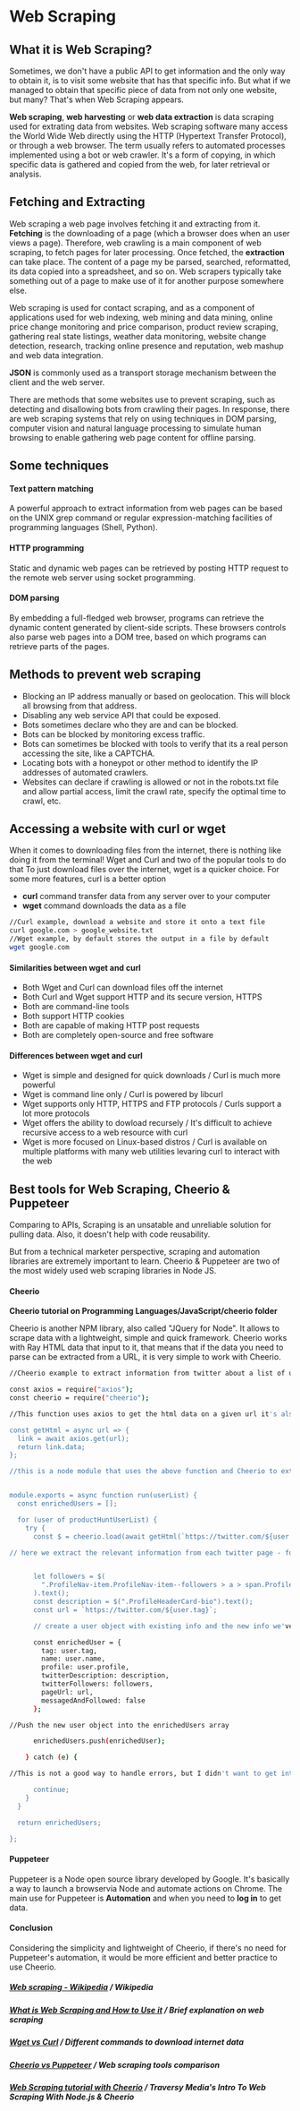 # Web Scraping

## What it is Web Scraping?

Sometimes, we don't have a public API to get information and the only way to obtain it, is to visit some website that has that specific info.
But what if we managed to obtain that specific piece of data from not only one website, but many? That's when Web Scraping appears.

**Web scraping**, **web harvesting** or **web data extraction** is data scraping used for extrating data from websites.
Web scraping software many access the World Wide Web directly using the HTTP (Hypertext Transfer Protocol), or through a web browser. The term usually refers to automated processes implemented using a bot or web crawler. It's a form of copying, in which specific data is gathered and copied from the web, for later retrieval or analysis.





## Fetching and Extracting

Web scraping a web page involves fetching it and extracting from it. **Fetching** is the downloading of a page (which a browser does when an user views a page). Therefore, web crawling is a main component of web scraping, to fetch pages for later processing. Once fetched, the **extraction** can take place. The content of a page my be parsed, searched, reformatted, its data copied into a spreadsheet, and so on. Web scrapers typically take something out of a page to make use of it for another purpose somewhere else.

Web scraping is used for contact scraping, and as a component of applications used for web indexing, web mining and data mining, online price change monitoring and price comparison, product review scraping, gathering real state listings, weather data monitoring, website change detection, research, tracking online presence and reputation, web mashup and web data integration.

**JSON** is commonly used as a transport storage mechanism between the client and the web server.

There are methods that some websites use to prevent scraping, such as detecting and disallowing bots from crawling their pages. In response, there are web scraping systems that rely on using techniques in DOM parsing, computer vision and natural language processing to simulate human browsing to enable gathering web page content for offline parsing.





## Some techniques

#### Text pattern matching
A powerful approach to extract information from web pages can be based on the UNIX grep command or regular expression-matching facilities of programming languages (Shell, Python).


#### HTTP programming
Static and dynamic web pages can be retrieved by posting HTTP request to the remote web server using socket programming.


#### DOM parsing
By embedding a full-fledged web browser, programs can retrieve the dynamic content generated by client-side scripts. These browsers controls also parse web pages into a DOM tree, based on which programs can retrieve parts of the pages.





## Methods to prevent web scraping

- Blocking an IP address manually or based on geolocation. This will block all browsing from that address.
- Disabling any web service API that could be exposed.
- Bots sometimes declare who they are and can be blocked.
- Bots can be blocked by monitoring excess traffic.
- Bots can sometimes be blocked with tools to verify that its a real person accessing the site, like a CAPTCHA.
- Locating bots with a honeypot or other method to identify the IP addresses of automated crawlers.
- Websites can declare if crawling is allowed or not in the robots.txt file and allow partial access, limit the crawl rate, specify the optimal time to crawl, etc.





## Accessing a website with curl or wget
When it comes to downloading files from the internet, there is nothing like doing it from the terminal!
Wget and Curl and two of the popular tools to do that
To just download files over the internet, wget is a quicker choice. For some more features, curl is a better option

- **curl** command transfer data from any server over to your computer
- **wget** command downloads the data as a file

```sh
//Curl example, download a website and store it onto a text file
curl google.com > google_website.txt
//Wget example, by default stores the output in a file by default
wget google.com
```

#### Similarities between wget and curl
- Both Wget and Curl can download files off the internet
- Both Curl and Wget support HTTP and its secure version, HTTPS
- Both are command-line tools
- Both support HTTP cookies
- Both are capable of making HTTP post requests
- Both are completely open-source and free software

#### Differences between wget and curl
- Wget is simple and designed for quick downloads / Curl is much more powerful
- Wget is command line only / Curl is powered by libcurl
- Wget supports only HTTP, HTTPS and FTP protocols / Curls support a lot more protocols
- Wget offers the ability to dowload recursely / It's difficult to achieve recursive access to a web resource with curl
- Wget is more focused on Linux-based distros / Curl is available on multiple platforms with many web utilities levaring curl to interact with the web





## Best tools for Web Scraping, Cheerio & Puppeteer
Comparing to APIs, Scraping is an unsatable and unreliable solution for pulling data. Also, it doesn't help with code reusability.

But from a technical marketer perspective, scraping and automation libraries are extremely important to learn. Cheerio & Puppeteer are two of the most widely used web scraping libraries in Node JS.

#### Cheerio
**Cheerio tutorial on Programming Languages/JavaScript/cheerio folder**

Cheerio is another NPM library, also called "JQuery for Node". It allows to scrape data with a lightweight, simple and quick framework.
Cheerio works with Ray HTML data that input to it, that means that if the data you need to parse can be extracted from a URL, it is very simple to work with Cheerio.

```sh
//Cheerio example to extract information from twitter about a list of users

const axios = require("axios");
const cheerio = require("cheerio");

//This function uses axios to get the html data on a given url it's also possible to do the same using the fetch method

const getHtml = async url => {
  link = await axios.get(url);
  return link.data;
};

//this is a node module that uses the above function and Cheerio to extract twitter data from a list of user tag (used in the backend of Hunt)


module.exports = async function run(userList) {
  const enrichedUsers = [];

  for (user of productHuntUserList) {
    try {
      const $ = cheerio.load(await getHtml(`https://twitter.com/${user.tag}`));

// here we extract the relevant information from each twitter page - followers number, description, and Twitter URL


      let followers = $(
        ".ProfileNav-item.ProfileNav-item--followers > a > span.ProfileNav-value"
      ).text();
      const description = $(".ProfileHeaderCard-bio").text();
      const url = `https://twitter.com/${user.tag}`;

      // create a user object with existing info and the new info we've extracted from twitter

      const enrichedUser = {
        tag: user.tag,
        name: user.name,
        profile: user.profile,
        twitterDescription: description,
        twitterFollowers: followers,
        pageUrl: url,
        messagedAndFollowed: false
      };

//Push the new user object into the enrichedUsers array

      enrichedUsers.push(enrichedUser);

    } catch (e) {

//This is not a good way to handle errors, but I didn't want to get into error handling and it works for the sake of this tutorial

      continue;
    }
  }

  return enrichedUsers;

};
```

#### Puppeteer
Puppeteer is a Node open source library developed by Google. It's basically a way to launch a browservia Node and automate actions on Chrome.
The main use for Puppeteer is **Automation** and when you need to **log in** to get data.

#### Conclusion
Considering the simplicity and lightweight of Cheerio, if there's no need for Puppeteer's automation, it would be more efficient and better practice to use Cheerio.





##### [Web scraping - Wikipedia](https://en.wikipedia.org/wiki/Web_scraping) / Wikipedia
##### [What is Web Scraping and How to Use it](https://www.geeksforgeeks.org/what-is-web-scraping-and-how-to-use-it/) / Brief explanation on web scraping
##### [Wget vs Curl](https://www.linuxfordevices.com/tutorials/linux/wget-vs-curl#Conclusion) / Different commands to download internet data
##### [Cheerio vs Puppeteer](https://tshaped.io/javascript-scraping-for-marketers-cheerio-and-puppeteer/) / Web scraping tools comparison

##### [Web Scraping tutorial with Cheerio](https://www.youtube.com/watch?v=LoziivfAAjE) / Traversy Media's Intro To Web Scraping With Node.js & Cheerio
